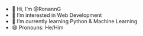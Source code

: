 - 👋 Hi, I’m @RonannG
- 👀 I’m interested in Web Development
- 🌱 I’m currently learning Python & Machine Learning
- 😄 Pronouns: He/Him
